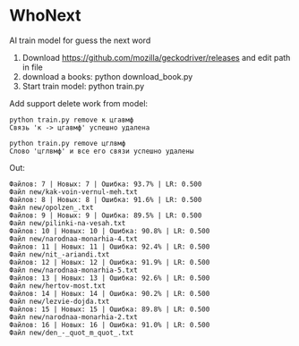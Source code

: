 # WhoNext
AI train model for guess the next word

1) Download https://github.com/mozilla/geckodriver/releases and edit path in file
2) download a books: python  download_book.py
3) Start train model: python train.py <dir>

Add support delete work from model:
```
python train.py remove к цгавмф   
Связь 'к -> цгавмф' успешно удалена

python train.py remove цглвмф
Слово 'цглвмф' и все его связи успешно удалены
```




Out:
```
Файлов: 7 | Новых: 7 | Ошибка: 93.7% | LR: 0.500
Файл new/kak-voin-vernul-meh.txt
Файлов: 8 | Новых: 8 | Ошибка: 91.6% | LR: 0.500
Файл new/opolzen_.txt
Файлов: 9 | Новых: 9 | Ошибка: 89.5% | LR: 0.500
Файл new/pilinki-na-vesah.txt
Файлов: 10 | Новых: 10 | Ошибка: 90.8% | LR: 0.500
Файл new/narodnaa-monarhia-4.txt
Файлов: 11 | Новых: 11 | Ошибка: 92.4% | LR: 0.500
Файл new/nit_-ariandi.txt
Файлов: 12 | Новых: 12 | Ошибка: 91.9% | LR: 0.500
Файл new/narodnaa-monarhia-5.txt
Файлов: 13 | Новых: 13 | Ошибка: 92.6% | LR: 0.500
Файл new/hertov-most.txt
Файлов: 14 | Новых: 14 | Ошибка: 90.2% | LR: 0.500
Файл new/lezvie-dojda.txt
Файлов: 15 | Новых: 15 | Ошибка: 89.8% | LR: 0.500
Файл new/narodnaa-monarhia-2.txt
Файлов: 16 | Новых: 16 | Ошибка: 91.0% | LR: 0.500
Файл new/den_-_quot_m_quot_.txt
```
